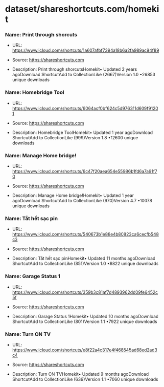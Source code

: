 # dataset/shareshortcuts.com/homekit

### Name: Print through shorcuts

- URL: https://www.icloud.com/shortcuts/1a607afbf7394a18b6a2fa989ac94f89

- Source: https://shareshortcuts.com

- Description: Print through shorcutsHomekit• Updated 2 years agoDownload ShortcutAdd to CollectionLike (2667)Version 1.0 •26853 unique downloads

### Name: Homebridge Tool

- URL: https://www.icloud.com/shortcuts/6064acf0bf624c5d976311d609f91201

- Source: https://shareshortcuts.com

- Description: Homebridge ToolHomekit• Updated 1 year agoDownload ShortcutAdd to CollectionLike (999)Version 1.8 •12600 unique downloads

### Name: Manage Home bridge!

- URL: https://www.icloud.com/shortcuts/6c47f20aea654e55986b1fd6a7a91f70

- Source: https://shareshortcuts.com

- Description: Manage Home bridge!Homekit• Updated 1 year agoDownload ShortcutAdd to CollectionLike (970)Version 4.7 •10078 unique downloads

### Name: Tắt hết sạc pin

- URL: https://www.icloud.com/shortcuts/540673b1e88e4b80823ca6cecfb548c3

- Source: https://shareshortcuts.com

- Description: Tắt hết sạc pinHomekit• Updated 11 months agoDownload ShortcutAdd to CollectionLike (851)Version 1.0 •8822 unique downloads

### Name: Garage Status 1

- URL: https://www.icloud.com/shortcuts/359b3c81af7d4893962dd09fe6452c5f

- Source: https://shareshortcuts.com

- Description: Garage Status 1Homekit• Updated 10 months agoDownload ShortcutAdd to CollectionLike (801)Version 1.1 •7922 unique downloads

### Name: Turn ON TV

- URL: https://www.icloud.com/shortcuts/e8f22a4c317e4f468545ad68ed2ad3c4

- Source: https://shareshortcuts.com

- Description: Turn ON TVHomekit• Updated 9 months agoDownload ShortcutAdd to CollectionLike (639)Version 1.1 •7060 unique downloads

